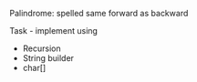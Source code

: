 Palindrome: spelled same forward as backward

Task - implement using
- Recursion
- String builder
- char[] 